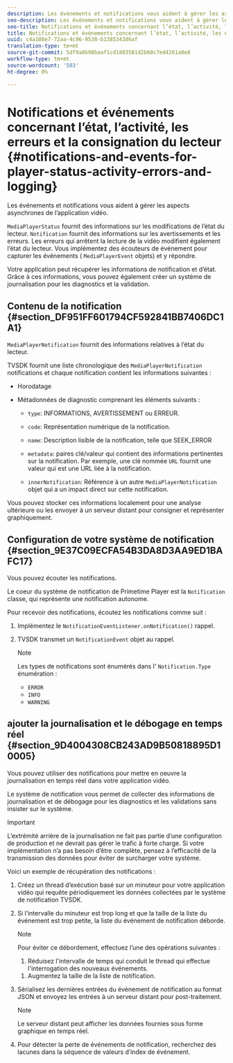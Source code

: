 ```yaml
---
description: Les événements et notifications vous aident à gérer les aspects asynchrones de l’application vidéo.
seo-description: Les événements et notifications vous aident à gérer les aspects asynchrones de l’application vidéo.
seo-title: Notifications et événements concernant l’état, l’activité, les erreurs et la consignation du lecteur
title: Notifications et événements concernant l’état, l’activité, les erreurs et la consignation du lecteur
uuid: c4a108e7-72aa-4c96-9538-b1385343d6af
translation-type: tm+mt
source-git-commit: 5df9a8b98baaf1cd1803581d2b60c7ed4261a0e8
workflow-type: tm+mt
source-wordcount: '503'
ht-degree: 0%

---
```



# Notifications et événements concernant l’état, l’activité, les erreurs et la consignation du lecteur {#notifications-and-events-for-player-status-activity-errors-and-logging}

Les événements et notifications vous aident à gérer les aspects asynchrones de l’application vidéo.

`MediaPlayerStatus` fournit des informations sur les modifications de l’état du lecteur. `Notification` fournit des informations sur les avertissements et les erreurs. Les erreurs qui arrêtent la lecture de la vidéo modifient également l’état du lecteur. Vous implémentez des écouteurs de événement pour capturer les événements ( `MediaPlayerEvent` objets) et y répondre.

Votre application peut récupérer les informations de notification et d’état. Grâce à ces informations, vous pouvez également créer un système de journalisation pour les diagnostics et la validation.

## Contenu de la notification {#section_DF951FF601794CF592841BB7406DC1A1}

`MediaPlayerNotification` fournit des informations relatives à l’état du lecteur.

TVSDK fournit une liste chronologique des `MediaPlayerNotification` notifications et chaque notification contient les informations suivantes :

* Horodatage
* Métadonnées de diagnostic comprenant les éléments suivants :

   * `type`: INFORMATIONS, AVERTISSEMENT ou ERREUR.
   * `code`: Représentation numérique de la notification.
   * `name`: Description lisible de la notification, telle que SEEK_ERROR
   * `metadata`: paires clé/valeur qui contient des informations pertinentes sur la notification. Par exemple, une clé nommée `URL` fournit une valeur qui est une URL liée à la notification.

   * `innerNotification`: Référence à un autre `MediaPlayerNotification` objet qui a un impact direct sur cette notification.

Vous pouvez stocker ces informations localement pour une analyse ultérieure ou les envoyer à un serveur distant pour consigner et représenter graphiquement.

## Configuration de votre système de notification {#section_9E37C09ECFA54B3DA8D3AA9ED1BAFC17}

Vous pouvez écouter les notifications.

Le coeur du système de notification de Primetime Player est la `Notification` classe, qui représente une notification autonome.

Pour recevoir des notifications, écoutez les notifications comme suit :

1. Implémentez le `NotificationEventListener.onNotification()` rappel.
1. TVSDK transmet un `NotificationEvent` objet au rappel.

   >[!NOTE]
   >
   >Les types de notifications sont énumérés dans l&#39; `Notification.Type` énumération :

   * `ERROR`
   * `INFO`
   * `WARNING`

## ajouter la journalisation et le débogage en temps réel {#section_9D4004308CB243AD9B50818895D10005}

Vous pouvez utiliser des notifications pour mettre en oeuvre la journalisation en temps réel dans votre application vidéo.

Le système de notification vous permet de collecter des informations de journalisation et de débogage pour les diagnostics et les validations sans insister sur le système.

>[!IMPORTANT]
>
>L’extrémité arrière de la journalisation ne fait pas partie d’une configuration de production et ne devrait pas gérer le trafic à forte charge. Si votre implémentation n’a pas besoin d’être complète, pensez à l’efficacité de la transmission des données pour éviter de surcharger votre système.

Voici un exemple de récupération des notifications :

1. Créez un thread d’exécution basé sur un minuteur pour votre application vidéo qui requête périodiquement les données collectées par le système de notification TVSDK.
1. Si l’intervalle du minuteur est trop long et que la taille de la liste du événement est trop petite, la liste du événement de notification déborde.

   >[!NOTE]
   >
   >Pour éviter ce débordement, effectuez l’une des opérations suivantes :
   >
   >1. Réduisez l&#39;intervalle de temps qui conduit le thread qui effectue l&#39;interrogation des nouveaux événements.
      >
      >
   1. Augmentez la taille de la liste de notification.


1. Sérialisez les dernières entrées du événement de notification au format JSON et envoyez les entrées à un serveur distant pour post-traitement.

   >[!NOTE]
   >
   >Le serveur distant peut afficher les données fournies sous forme graphique en temps réel.

1. Pour détecter la perte de événements de notification, recherchez des lacunes dans la séquence de valeurs d’index de événement.
